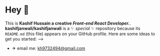 # Hey 👋
This is <strong>Kashif Hussain <span>a creative <em>Front-end React Developer.</em></span></strong>.
**kashifjanwali/kashifjanwali** is a ✨ _special_ ✨ repository because its `README.md` (this file) appears on your GitHub profile.
Here are some ideas to get you started: -->
<!-- - 💻 I’m currently learning <em>Web Application Development</em> from <em>Air University Islamabad🏫</em>
- 💻 and <em>Web & Mobile App Development</em> from <strong>S.M.I.T🏫</strong> -->
- ✈ email me: kh9732494@gmail.com

